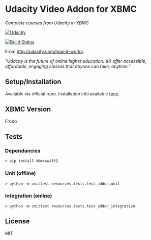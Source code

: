 Udacity Video Addon for XBMC
======================

*Complete courses from Udacity in XBMC*

[![Udacity](https://raw.github.com/lextoumbourou/plugin.video.udacity/master/icon.png)](https://www.udacity.com/)

[![Build Status](https://travis-ci.org/lextoumbourou/plugin.video.udacity.png?branch=master)](https://travis-ci.org/lextoumbourou/plugin.video.udacity)

From http://udacity.com/how-it-works:

*"Udacity is the future of online higher education. (It) offer accessible, affordable, engaging classes that anyone can take, anytime."*

## Setup/Installation

Available via official repo. Installation info available [here](http://wiki.xbmc.org/index.php?title=Add-ons).

## XBMC Version

Frodo

## Tests

### Dependancies

    > pip install xbmcswift2

### Unit (offline)

    > python -m unittest resources.tests.test_addon_unit

### Integration (online)

    > python -m unittest resources.tests.test_addon_integration

## License

MIT
